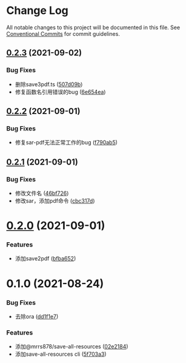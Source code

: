 # Change Log

All notable changes to this project will be documented in this file.
See [Conventional Commits](https://conventionalcommits.org) for commit guidelines.

## [0.2.3](https://github.com/mrrs878/gear/compare/@mrrs878/save-all-resources@0.2.2...@mrrs878/save-all-resources@0.2.3) (2021-09-02)


### Bug Fixes

* 删除save3pdf.ts ([507d09b](https://github.com/mrrs878/gear/commit/507d09bab87d82474beaf712b7186aca6abb4acc))
* 修复函数名引用错误的bug ([6e654ea](https://github.com/mrrs878/gear/commit/6e654ea058bc84047ef875419ca89ad5f6587f8a))





## [0.2.2](https://github.com/mrrs878/gear/compare/@mrrs878/save-all-resources@0.2.1...@mrrs878/save-all-resources@0.2.2) (2021-09-01)


### Bug Fixes

* 修复sar-pdf无法正常工作的bug ([f790ab5](https://github.com/mrrs878/gear/commit/f790ab5905aa367ad5d36969b97185ac4a9bcc34))





## [0.2.1](https://github.com/mrrs878/gear/compare/@mrrs878/save-all-resources@0.2.0...@mrrs878/save-all-resources@0.2.1) (2021-09-01)


### Bug Fixes

* 修改文件名 ([46bf726](https://github.com/mrrs878/gear/commit/46bf72692ffb8f7f65b3bebeec588c24fee04020))
* 修改sar，添加pdf命令 ([cbc317d](https://github.com/mrrs878/gear/commit/cbc317d4eaf6e61ba5fe0e7ae24d48fed6c8b4ed))





# [0.2.0](https://github.com/mrrs878/gear/compare/@mrrs878/save-all-resources@0.1.0...@mrrs878/save-all-resources@0.2.0) (2021-09-01)


### Features

* 添加save2pdf ([bfba652](https://github.com/mrrs878/gear/commit/bfba6520dc63cf7f0de74bb3192c78291c5e6c5d))





# 0.1.0 (2021-08-24)


### Bug Fixes

* 去除ora ([dd1f1e7](https://github.com/mrrs878/gear/commit/dd1f1e7fd59f4499ee3890ab8424830636ea234a))


### Features

* 添加@mrrs878/save-all-resources ([02e2184](https://github.com/mrrs878/gear/commit/02e218422cc450aa375890adee1d4cbc27d562c4))
* 添加save-all-resources cli ([5f703a3](https://github.com/mrrs878/gear/commit/5f703a38105738af549710350f4a3310498dcffe))
